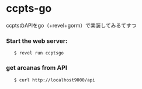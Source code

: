 # ccpts-go

ccptsのAPIをgo（+revel+gorm）で実装してみるてすつ

### Start the web server:

```
   $ revel run ccptsgo
```

### get arcanas from API

```
   $ curl http://localhost9000/api
```
